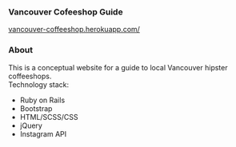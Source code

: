 <h3>Vancouver Cofeeshop Guide</h3>
<a href="http://vancouver-coffeeshop.herokuapp.com/">vancouver-coffeeshop.herokuapp.com/</a>

<h3>About</h3>

This is a conceptual website for a guide to local Vancouver hipster coffeeshops. <br/>
Technology stack:
<ul>
<li>Ruby on Rails</li>
<li>Bootstrap</li>
<li>HTML/SCSS/CSS</li>
<li>jQuery</li>
<li>Instagram API</li>
</ul>